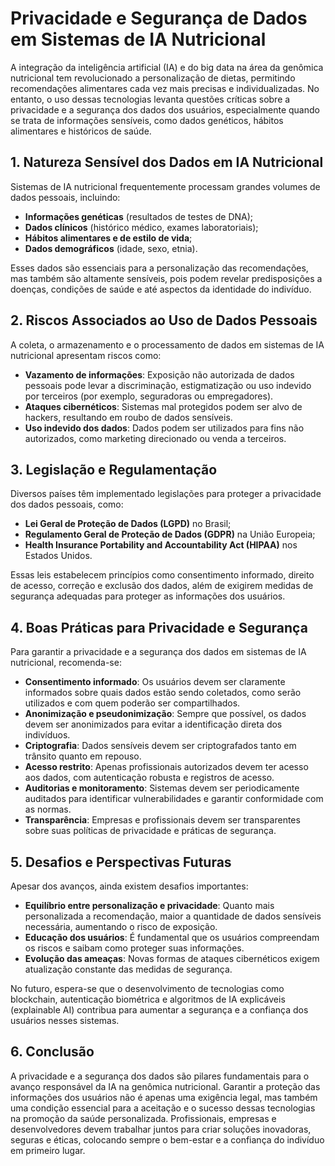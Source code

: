 
# Privacidade e Segurança de Dados em Sistemas de IA Nutricional

A integração da inteligência artificial (IA) e do big data na área da genômica nutricional tem revolucionado a personalização de dietas, permitindo recomendações alimentares cada vez mais precisas e individualizadas. No entanto, o uso dessas tecnologias levanta questões críticas sobre a privacidade e a segurança dos dados dos usuários, especialmente quando se trata de informações sensíveis, como dados genéticos, hábitos alimentares e históricos de saúde.

## 1. **Natureza Sensível dos Dados em IA Nutricional**

Sistemas de IA nutricional frequentemente processam grandes volumes de dados pessoais, incluindo:

- **Informações genéticas** (resultados de testes de DNA);
- **Dados clínicos** (histórico médico, exames laboratoriais);
- **Hábitos alimentares e de estilo de vida**;
- **Dados demográficos** (idade, sexo, etnia).

Esses dados são essenciais para a personalização das recomendações, mas também são altamente sensíveis, pois podem revelar predisposições a doenças, condições de saúde e até aspectos da identidade do indivíduo.

## 2. **Riscos Associados ao Uso de Dados Pessoais**

A coleta, o armazenamento e o processamento de dados em sistemas de IA nutricional apresentam riscos como:

- **Vazamento de informações**: Exposição não autorizada de dados pessoais pode levar a discriminação, estigmatização ou uso indevido por terceiros (por exemplo, seguradoras ou empregadores).
- **Ataques cibernéticos**: Sistemas mal protegidos podem ser alvo de hackers, resultando em roubo de dados sensíveis.
- **Uso indevido dos dados**: Dados podem ser utilizados para fins não autorizados, como marketing direcionado ou venda a terceiros.

## 3. **Legislação e Regulamentação**

Diversos países têm implementado legislações para proteger a privacidade dos dados pessoais, como:

- **Lei Geral de Proteção de Dados (LGPD)** no Brasil;
- **Regulamento Geral de Proteção de Dados (GDPR)** na União Europeia;
- **Health Insurance Portability and Accountability Act (HIPAA)** nos Estados Unidos.

Essas leis estabelecem princípios como consentimento informado, direito de acesso, correção e exclusão dos dados, além de exigirem medidas de segurança adequadas para proteger as informações dos usuários.

## 4. **Boas Práticas para Privacidade e Segurança**

Para garantir a privacidade e a segurança dos dados em sistemas de IA nutricional, recomenda-se:

- **Consentimento informado**: Os usuários devem ser claramente informados sobre quais dados estão sendo coletados, como serão utilizados e com quem poderão ser compartilhados.
- **Anonimização e pseudonimização**: Sempre que possível, os dados devem ser anonimizados para evitar a identificação direta dos indivíduos.
- **Criptografia**: Dados sensíveis devem ser criptografados tanto em trânsito quanto em repouso.
- **Acesso restrito**: Apenas profissionais autorizados devem ter acesso aos dados, com autenticação robusta e registros de acesso.
- **Auditorias e monitoramento**: Sistemas devem ser periodicamente auditados para identificar vulnerabilidades e garantir conformidade com as normas.
- **Transparência**: Empresas e profissionais devem ser transparentes sobre suas políticas de privacidade e práticas de segurança.

## 5. **Desafios e Perspectivas Futuras**

Apesar dos avanços, ainda existem desafios importantes:

- **Equilíbrio entre personalização e privacidade**: Quanto mais personalizada a recomendação, maior a quantidade de dados sensíveis necessária, aumentando o risco de exposição.
- **Educação dos usuários**: É fundamental que os usuários compreendam os riscos e saibam como proteger suas informações.
- **Evolução das ameaças**: Novas formas de ataques cibernéticos exigem atualização constante das medidas de segurança.

No futuro, espera-se que o desenvolvimento de tecnologias como blockchain, autenticação biométrica e algoritmos de IA explicáveis (explainable AI) contribua para aumentar a segurança e a confiança dos usuários nesses sistemas.

## 6. **Conclusão**

A privacidade e a segurança dos dados são pilares fundamentais para o avanço responsável da IA na genômica nutricional. Garantir a proteção das informações dos usuários não é apenas uma exigência legal, mas também uma condição essencial para a aceitação e o sucesso dessas tecnologias na promoção da saúde personalizada. Profissionais, empresas e desenvolvedores devem trabalhar juntos para criar soluções inovadoras, seguras e éticas, colocando sempre o bem-estar e a confiança do indivíduo em primeiro lugar.
```

